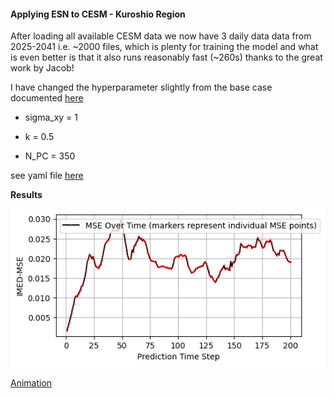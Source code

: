 #### **Applying ESN to CESM - Kuroshio Region**

After loading all available CESM data we now have 3 daily data data from 2025-2041 i.e. ~2000 files, which is plenty for training the model and what is even better is that it also runs reasonably fast (~260s) thanks to the great work by Jacob! 

I have changed the hyperparameter slightly from the base case documented [here](./Hyperparameter_Tuning_SWE.md)

- sigma_xy = 1

- k = 0.5

- N_PC = 350

see yaml file [here](./esn_arguments_kuro_esn_10.yaml)

**Results**

![MSE](./MSE_plot_kuro_esn_10.png)

[Animation](./comparison_kuro_esn_10.mp4)
